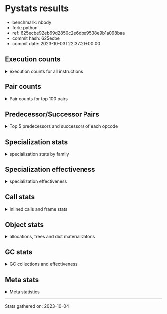 
# Pystats results

- benchmark: nbody
- fork: python
- ref: 625ecbe92eb69d2850c2e6dbe9538e9b1a098baa
- commit hash: 625ecbe
- commit date: 2023-10-03T22:37:21+00:00

## Execution counts

<details>
<summary> execution counts for all instructions </summary>

|Name | Count | Self | Cumulative | Miss ratio | 
|---|---:|---:|---:|---:|
| LOAD_FAST | 380,408,040 | 22.6% | 22.6% |  |
| SWAP | 180,000,000 | 10.7% | 33.3% |  |
| COPY | 180,000,000 | 10.7% | 43.9% |  |
| BINARY_OP_MULTIPLY_FLOAT | 162,008,100 | 9.6% | 53.6% |  |
| STORE_FAST | 127,212,240 | 7.6% | 61.1% |  |
| LOAD_CONST | 102,002,040 | 6.1% | 67.2% |  |
| STORE_SUBSCR_LIST_INT | 90,000,180 | 5.3% | 72.5% |  |
| BINARY_SUBSCR_LIST_INT | 90,000,000 | 5.3% | 77.8% |  |
| BINARY_OP_ADD_FLOAT | 78,004,200 | 4.6% | 82.5% |  |
| BINARY_OP_SUBTRACT_FLOAT | 72,005,760 | 4.3% | 86.8% |  |
| LOAD_FAST_LOAD_FAST | 48,009,480 | 2.8% | 89.6% |  |
| STORE_FAST_STORE_FAST | 48,005,460 | 2.8% | 92.4% |  |
| UNPACK_SEQUENCE_TUPLE | 30,003,360 | 1.8% | 94.2% |  |
| UNPACK_SEQUENCE_LIST | 30,003,300 | 1.8% | 96.0% |  |
| FOR_ITER_LIST | 20,402,400 | 1.2% | 97.2% |  |
| JUMP_BACKWARD | 19,202,160 | 1.1% | 98.4% |  |
| BINARY_OP | 12,006,320 | 0.7% | 99.1% |  |
| UNPACK_SEQUENCE_TWO_TUPLE | 12,001,200 | 0.7% | 99.8% |  |
| GET_ITER | 2,400,420 | 0.1% | 99.9% |  |
| FOR_ITER_RANGE | 1,200,180 | 0.1% | 100.0% |  |
| LOAD_GLOBAL_MODULE | 460 | 0.0% | 100.0% |  |
| RESUME_CHECK | 360 | 0.0% | 100.0% |  |
| CALL | 360 | 0.0% | 100.0% |  |
| PUSH_NULL | 300 | 0.0% | 100.0% |  |
| POP_TOP | 300 | 0.0% | 100.0% |  |
| RETURN_VALUE | 240 | 0.0% | 100.0% |  |
| CALL_PY_WITH_DEFAULTS | 240 | 0.0% | 100.0% |  |
| LOAD_GLOBAL | 220 | 0.0% | 100.0% |  |
| LOAD_DEREF | 180 | 0.0% | 100.0% |  |
| LOAD_ATTR_MODULE | 160 | 0.0% | 100.0% |  |
| RETURN_CONST | 120 | 0.0% | 100.0% |  |
| LOAD_GLOBAL_BUILTIN | 120 | 0.0% | 100.0% |  |
| CALL_FUNCTION_EX | 120 | 0.0% | 100.0% |  |
| CALL_BUILTIN_CLASS | 120 | 0.0% | 100.0% |  |
| LOAD_ATTR | 80 | 0.0% | 100.0% |  |
| STORE_SUBSCR | 60 | 0.0% | 100.0% |  |
| NOP | 60 | 0.0% | 100.0% |  |
| LIST_EXTEND | 60 | 0.0% | 100.0% |  |
| COPY_FREE_VARS | 60 | 0.0% | 100.0% |  |
| CALL_INTRINSIC_1 | 60 | 0.0% | 100.0% |  |
| BUILD_LIST | 60 | 0.0% | 100.0% |  |
| BINARY_SUBSCR_DICT | 60 | 0.0% | 100.0% |  |
| UNPACK_SEQUENCE | 20 | 0.0% | 100.0% |  |
| BINARY_SUBSCR | 20 | 0.0% | 100.0% |  |


</details>

## Pair counts

<details>
<summary> Pair counts for top 100 pairs </summary>

|Pair | Count | Self | Cumulative | 
|---|---:|---:|---:|
| LOAD_FAST BINARY_OP_MULTIPLY_FLOAT | 150,003,900 | 8.9% | 8.9% |
| LOAD_FAST LOAD_FAST | 138,003,000 | 8.2% | 17.1% |
| LOAD_FAST LOAD_CONST | 90,000,180 | 5.3% | 22.4% |
| SWAP SWAP | 90,000,000 | 5.3% | 27.8% |
| SWAP STORE_SUBSCR_LIST_INT | 90,000,000 | 5.3% | 33.1% |
| LOAD_CONST COPY | 90,000,000 | 5.3% | 38.5% |
| COPY COPY | 90,000,000 | 5.3% | 43.8% |
| COPY BINARY_SUBSCR_LIST_INT | 90,000,000 | 5.3% | 49.1% |
| BINARY_SUBSCR_LIST_INT LOAD_FAST | 90,000,000 | 5.3% | 54.5% |
| BINARY_OP_MULTIPLY_FLOAT BINARY_OP_ADD_FLOAT | 78,003,600 | 4.6% | 59.1% |
| STORE_SUBSCR_LIST_INT LOAD_FAST | 72,000,000 | 4.3% | 63.4% |
| BINARY_OP_ADD_FLOAT SWAP | 54,000,000 | 3.2% | 66.6% |
| STORE_FAST LOAD_FAST_LOAD_FAST | 48,005,460 | 2.8% | 69.4% |
| STORE_FAST LOAD_FAST | 43,200,660 | 2.6% | 72.0% |
| BINARY_OP_SUBTRACT_FLOAT STORE_FAST | 36,005,700 | 2.1% | 74.1% |
| LOAD_FAST_LOAD_FAST BINARY_OP_SUBTRACT_FLOAT | 36,003,600 | 2.1% | 76.3% |
| BINARY_OP_MULTIPLY_FLOAT BINARY_OP_SUBTRACT_FLOAT | 36,000,900 | 2.1% | 78.4% |
| BINARY_OP_SUBTRACT_FLOAT SWAP | 36,000,000 | 2.1% | 80.6% |
| BINARY_OP_MULTIPLY_FLOAT STORE_FAST | 36,000,000 | 2.1% | 82.7% |
| UNPACK_SEQUENCE_LIST STORE_FAST_STORE_FAST | 24,002,700 | 1.4% | 84.1% |
| STORE_FAST_STORE_FAST STORE_FAST_STORE_FAST | 24,002,700 | 1.4% | 85.5% |
| STORE_FAST_STORE_FAST STORE_FAST | 24,002,460 | 1.4% | 87.0% |
| UNPACK_SEQUENCE_TUPLE UNPACK_SEQUENCE_LIST | 24,002,400 | 1.4% | 88.4% |
| JUMP_BACKWARD FOR_ITER_LIST | 18,002,100 | 1.1% | 89.5% |
| STORE_FAST STORE_FAST | 18,001,800 | 1.1% | 90.5% |
| STORE_SUBSCR_LIST_INT JUMP_BACKWARD | 18,000,000 | 1.1% | 91.6% |
| LOAD_FAST_LOAD_FAST LOAD_FAST | 12,002,100 | 0.7% | 92.3% |
| LOAD_CONST BINARY_OP | 12,001,800 | 0.7% | 93.0% |
| UNPACK_SEQUENCE_TWO_TUPLE UNPACK_SEQUENCE_TUPLE | 12,001,200 | 0.7% | 93.7% |
| STORE_FAST UNPACK_SEQUENCE_TUPLE | 12,001,200 | 0.7% | 94.4% |
| FOR_ITER_LIST UNPACK_SEQUENCE_TWO_TUPLE | 12,001,200 | 0.7% | 95.2% |
| BINARY_OP_ADD_FLOAT LOAD_CONST | 12,001,200 | 0.7% | 95.9% |
| BINARY_OP_MULTIPLY_FLOAT LOAD_FAST | 12,000,600 | 0.7% | 96.6% |
| BINARY_OP_ADD_FLOAT LOAD_FAST | 12,000,600 | 0.7% | 97.3% |
| BINARY_OP BINARY_OP_MULTIPLY_FLOAT | 12,000,000 | 0.7% | 98.0% |
| UNPACK_SEQUENCE_TUPLE STORE_FAST | 6,000,900 | 0.4% | 98.4% |
| STORE_FAST UNPACK_SEQUENCE_LIST | 6,000,900 | 0.4% | 98.7% |
| FOR_ITER_LIST UNPACK_SEQUENCE_TUPLE | 6,000,900 | 0.4% | 99.1% |
| UNPACK_SEQUENCE_LIST STORE_FAST | 6,000,600 | 0.4% | 99.4% |
| LOAD_FAST GET_ITER | 2,400,360 | 0.1% | 99.6% |
| GET_ITER FOR_ITER_LIST | 2,400,300 | 0.1% | 99.7% |
| FOR_ITER_LIST LOAD_FAST | 1,200,300 | 0.1% | 99.8% |
| JUMP_BACKWARD FOR_ITER_RANGE | 1,200,060 | 0.1% | 99.9% |
| FOR_ITER_RANGE STORE_FAST | 1,200,060 | 0.1% | 99.9% |
| FOR_ITER_LIST JUMP_BACKWARD | 1,200,000 | 0.1% | 100.0% |
| BINARY_OP BINARY_OP | 4,320 | 0.0% | 100.0% |
| LOAD_FAST_LOAD_FAST BINARY_OP_MULTIPLY_FLOAT | 3,600 | 0.0% | 100.0% |
| BINARY_OP_MULTIPLY_FLOAT LOAD_FAST_LOAD_FAST | 2,400 | 0.0% | 100.0% |
| STORE_FAST JUMP_BACKWARD | 2,100 | 0.0% | 100.0% |
| BINARY_OP BINARY_OP_SUBTRACT_FLOAT | 1,220 | 0.0% | 100.0% |
| BINARY_OP_ADD_FLOAT LOAD_FAST_LOAD_FAST | 1,200 | 0.0% | 100.0% |
| BINARY_OP_MULTIPLY_FLOAT LOAD_CONST | 600 | 0.0% | 100.0% |
| BINARY_OP_ADD_FLOAT STORE_FAST | 600 | 0.0% | 100.0% |
| BINARY_OP_ADD_FLOAT BINARY_OP_MULTIPLY_FLOAT | 600 | 0.0% | 100.0% |
| BINARY_OP BINARY_OP_ADD_FLOAT | 600 | 0.0% | 100.0% |
| STORE_FAST_STORE_FAST LOAD_FAST_LOAD_FAST | 300 | 0.0% | 100.0% |
| CALL_PY_WITH_DEFAULTS RESUME_CHECK | 240 | 0.0% | 100.0% |
| RESUME_CHECK LOAD_FAST | 180 | 0.0% | 100.0% |
| PUSH_NULL CALL | 180 | 0.0% | 100.0% |
| LOAD_FAST_LOAD_FAST BINARY_OP | 180 | 0.0% | 100.0% |
| BINARY_OP LOAD_FAST | 180 | 0.0% | 100.0% |
| LOAD_GLOBAL LOAD_GLOBAL_MODULE | 160 | 0.0% | 100.0% |
| LOAD_ATTR_MODULE PUSH_NULL | 160 | 0.0% | 100.0% |
| STORE_SUBSCR_LIST_INT LOAD_FAST_LOAD_FAST | 120 | 0.0% | 100.0% |
| RETURN_VALUE POP_TOP | 120 | 0.0% | 100.0% |
| RETURN_CONST POP_TOP | 120 | 0.0% | 100.0% |
| PUSH_NULL LOAD_FAST | 120 | 0.0% | 100.0% |
| LOAD_GLOBAL_BUILTIN LOAD_FAST | 120 | 0.0% | 100.0% |
| LOAD_FAST RETURN_VALUE | 120 | 0.0% | 100.0% |
| LOAD_DEREF PUSH_NULL | 120 | 0.0% | 100.0% |
| LOAD_CONST STORE_SUBSCR_LIST_INT | 120 | 0.0% | 100.0% |
| GET_ITER FOR_ITER_RANGE | 120 | 0.0% | 100.0% |
| LOAD_GLOBAL_MODULE LOAD_ATTR_MODULE | 100 | 0.0% | 100.0% |
| STORE_FAST LOAD_GLOBAL_MODULE | 80 | 0.0% | 100.0% |
| POP_TOP LOAD_GLOBAL_MODULE | 80 | 0.0% | 100.0% |
| LOAD_GLOBAL_MODULE CALL_PY_WITH_DEFAULTS | 80 | 0.0% | 100.0% |
| LOAD_FAST CALL_BUILTIN_CLASS | 80 | 0.0% | 100.0% |
| CALL CALL_PY_WITH_DEFAULTS | 80 | 0.0% | 100.0% |
| UNPACK_SEQUENCE_TUPLE STORE_FAST_STORE_FAST | 60 | 0.0% | 100.0% |
| STORE_SUBSCR_LIST_INT RETURN_CONST | 60 | 0.0% | 100.0% |
| STORE_SUBSCR STORE_SUBSCR_LIST_INT | 60 | 0.0% | 100.0% |
| RETURN_VALUE RETURN_VALUE | 60 | 0.0% | 100.0% |
| RESUME_CHECK LOAD_DEREF | 60 | 0.0% | 100.0% |
| POP_TOP NOP | 60 | 0.0% | 100.0% |
| POP_TOP LOAD_GLOBAL | 60 | 0.0% | 100.0% |
| POP_TOP JUMP_BACKWARD | 60 | 0.0% | 100.0% |
| NOP LOAD_DEREF | 60 | 0.0% | 100.0% |
| LOAD_GLOBAL_MODULE LOAD_FAST | 60 | 0.0% | 100.0% |
| LOAD_GLOBAL_MODULE LOAD_CONST | 60 | 0.0% | 100.0% |
| LOAD_GLOBAL_MODULE LOAD_ATTR | 60 | 0.0% | 100.0% |
| LOAD_FAST CALL_FUNCTION_EX | 60 | 0.0% | 100.0% |
| LOAD_FAST CALL | 60 | 0.0% | 100.0% |
| LOAD_FAST BUILD_LIST | 60 | 0.0% | 100.0% |
| LOAD_DEREF LIST_EXTEND | 60 | 0.0% | 100.0% |
| LOAD_CONST STORE_SUBSCR | 60 | 0.0% | 100.0% |
| LOAD_CONST LOAD_FAST | 60 | 0.0% | 100.0% |
| LOAD_ATTR LOAD_ATTR_MODULE | 60 | 0.0% | 100.0% |
| LIST_EXTEND CALL_INTRINSIC_1 | 60 | 0.0% | 100.0% |
| FOR_ITER_RANGE RETURN_CONST | 60 | 0.0% | 100.0% |
| COPY_FREE_VARS RESUME_CHECK | 60 | 0.0% | 100.0% |


</details>

## Predecessor/Successor Pairs

<details>
<summary> Top 5 predecessors and successors of each opcode </summary>

### BINARY_SUBSCR

<details>
<summary> Successors and predecessors for BINARY_SUBSCR </summary>

|Predecessors | Count | Percentage | 
|---|---:|---:|
| LOAD_FAST | 20 | 100.0% |

|Successors | Count | Percentage | 
|---|---:|---:|
| BINARY_SUBSCR_DICT | 20 | 100.0% |


</details>

### GET_ITER

<details>
<summary> Successors and predecessors for GET_ITER </summary>

|Predecessors | Count | Percentage | 
|---|---:|---:|
| LOAD_FAST | 2,400,360 | 100.0% |
| CALL_BUILTIN_CLASS | 60 | 0.0% |

|Successors | Count | Percentage | 
|---|---:|---:|
| FOR_ITER_LIST | 2,400,300 | 100.0% |
| FOR_ITER_RANGE | 120 | 0.0% |


</details>

### NOP

<details>
<summary> Successors and predecessors for NOP </summary>

|Predecessors | Count | Percentage | 
|---|---:|---:|
| POP_TOP | 60 | 100.0% |

|Successors | Count | Percentage | 
|---|---:|---:|
| LOAD_DEREF | 60 | 100.0% |


</details>

### POP_TOP

<details>
<summary> Successors and predecessors for POP_TOP </summary>

|Predecessors | Count | Percentage | 
|---|---:|---:|
| RETURN_VALUE | 120 | 40.0% |
| RETURN_CONST | 120 | 40.0% |
| CALL | 60 | 20.0% |

|Successors | Count | Percentage | 
|---|---:|---:|
| LOAD_GLOBAL_MODULE | 80 | 26.7% |
| NOP | 60 | 20.0% |
| LOAD_GLOBAL | 60 | 20.0% |
| JUMP_BACKWARD | 60 | 20.0% |
| LOAD_GLOBAL_BUILTIN | 40 | 13.3% |


</details>

### PUSH_NULL

<details>
<summary> Successors and predecessors for PUSH_NULL </summary>

|Predecessors | Count | Percentage | 
|---|---:|---:|
| LOAD_ATTR_MODULE | 160 | 53.3% |
| LOAD_DEREF | 120 | 40.0% |
| LOAD_ATTR | 20 | 6.7% |

|Successors | Count | Percentage | 
|---|---:|---:|
| CALL | 180 | 60.0% |
| LOAD_FAST | 120 | 40.0% |


</details>

### RETURN_VALUE

<details>
<summary> Successors and predecessors for RETURN_VALUE </summary>

|Predecessors | Count | Percentage | 
|---|---:|---:|
| LOAD_FAST | 120 | 50.0% |
| RETURN_VALUE | 60 | 25.0% |
| BINARY_OP_SUBTRACT_FLOAT | 60 | 25.0% |

|Successors | Count | Percentage | 
|---|---:|---:|
| POP_TOP | 120 | 50.0% |
| RETURN_VALUE | 60 | 25.0% |
| LOAD_GLOBAL | 40 | 16.7% |
| LOAD_GLOBAL_MODULE | 20 | 8.3% |


</details>

### STORE_SUBSCR

<details>
<summary> Successors and predecessors for STORE_SUBSCR </summary>

|Predecessors | Count | Percentage | 
|---|---:|---:|
| LOAD_CONST | 60 | 100.0% |

|Successors | Count | Percentage | 
|---|---:|---:|
| STORE_SUBSCR_LIST_INT | 60 | 100.0% |


</details>

### BINARY_OP

<details>
<summary> Successors and predecessors for BINARY_OP </summary>

|Predecessors | Count | Percentage | 
|---|---:|---:|
| LOAD_CONST | 12,001,800 | 100.0% |
| BINARY_OP | 4,320 | 0.0% |
| LOAD_FAST_LOAD_FAST | 180 | 0.0% |
| LOAD_FAST | 20 | 0.0% |

|Successors | Count | Percentage | 
|---|---:|---:|
| BINARY_OP_MULTIPLY_FLOAT | 12,000,000 | 99.9% |
| BINARY_OP | 4,320 | 0.0% |
| BINARY_OP_SUBTRACT_FLOAT | 1,220 | 0.0% |
| BINARY_OP_ADD_FLOAT | 600 | 0.0% |
| LOAD_FAST | 180 | 0.0% |


</details>

### BUILD_LIST

<details>
<summary> Successors and predecessors for BUILD_LIST </summary>

|Predecessors | Count | Percentage | 
|---|---:|---:|
| LOAD_FAST | 60 | 100.0% |

|Successors | Count | Percentage | 
|---|---:|---:|
| LOAD_DEREF | 60 | 100.0% |


</details>

### CALL

<details>
<summary> Successors and predecessors for CALL </summary>

|Predecessors | Count | Percentage | 
|---|---:|---:|
| PUSH_NULL | 180 | 50.0% |
| LOAD_FAST | 60 | 16.7% |
| CALL | 60 | 16.7% |
| LOAD_GLOBAL_MODULE | 40 | 11.1% |
| BINARY_SUBSCR_DICT | 20 | 5.6% |

|Successors | Count | Percentage | 
|---|---:|---:|
| CALL_PY_WITH_DEFAULTS | 80 | 22.2% |
| STORE_FAST | 60 | 16.7% |
| POP_TOP | 60 | 16.7% |
| LOAD_FAST | 60 | 16.7% |
| CALL | 60 | 16.7% |


</details>

### CALL_FUNCTION_EX

<details>
<summary> Successors and predecessors for CALL_FUNCTION_EX </summary>

|Predecessors | Count | Percentage | 
|---|---:|---:|
| LOAD_FAST | 60 | 50.0% |
| CALL_INTRINSIC_1 | 60 | 50.0% |

|Successors | Count | Percentage | 
|---|---:|---:|
| RESUME_CHECK | 60 | 50.0% |
| COPY_FREE_VARS | 60 | 50.0% |


</details>

### CALL_INTRINSIC_1

<details>
<summary> Successors and predecessors for CALL_INTRINSIC_1 </summary>

|Predecessors | Count | Percentage | 
|---|---:|---:|
| LIST_EXTEND | 60 | 100.0% |

|Successors | Count | Percentage | 
|---|---:|---:|
| CALL_FUNCTION_EX | 60 | 100.0% |


</details>

### COPY

<details>
<summary> Successors and predecessors for COPY </summary>

|Predecessors | Count | Percentage | 
|---|---:|---:|
| LOAD_CONST | 90,000,000 | 50.0% |
| COPY | 90,000,000 | 50.0% |

|Successors | Count | Percentage | 
|---|---:|---:|
| COPY | 90,000,000 | 50.0% |
| BINARY_SUBSCR_LIST_INT | 90,000,000 | 50.0% |


</details>

### COPY_FREE_VARS

<details>
<summary> Successors and predecessors for COPY_FREE_VARS </summary>

|Predecessors | Count | Percentage | 
|---|---:|---:|
| CALL_FUNCTION_EX | 60 | 100.0% |

|Successors | Count | Percentage | 
|---|---:|---:|
| RESUME_CHECK | 60 | 100.0% |


</details>

### JUMP_BACKWARD

<details>
<summary> Successors and predecessors for JUMP_BACKWARD </summary>

|Predecessors | Count | Percentage | 
|---|---:|---:|
| STORE_SUBSCR_LIST_INT | 18,000,000 | 93.7% |
| FOR_ITER_LIST | 1,200,000 | 6.2% |
| STORE_FAST | 2,100 | 0.0% |
| POP_TOP | 60 | 0.0% |

|Successors | Count | Percentage | 
|---|---:|---:|
| FOR_ITER_LIST | 18,002,100 | 93.8% |
| FOR_ITER_RANGE | 1,200,060 | 6.2% |


</details>

### LIST_EXTEND

<details>
<summary> Successors and predecessors for LIST_EXTEND </summary>

|Predecessors | Count | Percentage | 
|---|---:|---:|
| LOAD_DEREF | 60 | 100.0% |

|Successors | Count | Percentage | 
|---|---:|---:|
| CALL_INTRINSIC_1 | 60 | 100.0% |


</details>

### LOAD_ATTR

<details>
<summary> Successors and predecessors for LOAD_ATTR </summary>

|Predecessors | Count | Percentage | 
|---|---:|---:|
| LOAD_GLOBAL_MODULE | 60 | 75.0% |
| LOAD_GLOBAL | 20 | 25.0% |

|Successors | Count | Percentage | 
|---|---:|---:|
| LOAD_ATTR_MODULE | 60 | 75.0% |
| PUSH_NULL | 20 | 25.0% |


</details>

### LOAD_CONST

<details>
<summary> Successors and predecessors for LOAD_CONST </summary>

|Predecessors | Count | Percentage | 
|---|---:|---:|
| LOAD_FAST | 90,000,180 | 88.2% |
| BINARY_OP_ADD_FLOAT | 12,001,200 | 11.8% |
| BINARY_OP_MULTIPLY_FLOAT | 600 | 0.0% |
| LOAD_GLOBAL_MODULE | 60 | 0.0% |

|Successors | Count | Percentage | 
|---|---:|---:|
| COPY | 90,000,000 | 88.2% |
| BINARY_OP | 12,001,800 | 11.8% |
| STORE_SUBSCR_LIST_INT | 120 | 0.0% |
| STORE_SUBSCR | 60 | 0.0% |
| LOAD_FAST | 60 | 0.0% |


</details>

### LOAD_DEREF

<details>
<summary> Successors and predecessors for LOAD_DEREF </summary>

|Predecessors | Count | Percentage | 
|---|---:|---:|
| RESUME_CHECK | 60 | 33.3% |
| NOP | 60 | 33.3% |
| BUILD_LIST | 60 | 33.3% |

|Successors | Count | Percentage | 
|---|---:|---:|
| PUSH_NULL | 120 | 66.7% |
| LIST_EXTEND | 60 | 33.3% |


</details>

### LOAD_FAST

<details>
<summary> Successors and predecessors for LOAD_FAST </summary>

|Predecessors | Count | Percentage | 
|---|---:|---:|
| LOAD_FAST | 138,003,000 | 36.3% |
| BINARY_SUBSCR_LIST_INT | 90,000,000 | 23.7% |
| STORE_SUBSCR_LIST_INT | 72,000,000 | 18.9% |
| STORE_FAST | 43,200,660 | 11.4% |
| LOAD_FAST_LOAD_FAST | 12,002,100 | 3.2% |

|Successors | Count | Percentage | 
|---|---:|---:|
| BINARY_OP_MULTIPLY_FLOAT | 150,003,900 | 39.4% |
| LOAD_FAST | 138,003,000 | 36.3% |
| LOAD_CONST | 90,000,180 | 23.7% |
| GET_ITER | 2,400,360 | 0.6% |
| RETURN_VALUE | 120 | 0.0% |


</details>

### LOAD_FAST_LOAD_FAST

<details>
<summary> Successors and predecessors for LOAD_FAST_LOAD_FAST </summary>

|Predecessors | Count | Percentage | 
|---|---:|---:|
| STORE_FAST | 48,005,460 | 100.0% |
| BINARY_OP_MULTIPLY_FLOAT | 2,400 | 0.0% |
| BINARY_OP_ADD_FLOAT | 1,200 | 0.0% |
| STORE_FAST_STORE_FAST | 300 | 0.0% |
| STORE_SUBSCR_LIST_INT | 120 | 0.0% |

|Successors | Count | Percentage | 
|---|---:|---:|
| BINARY_OP_SUBTRACT_FLOAT | 36,003,600 | 75.0% |
| LOAD_FAST | 12,002,100 | 25.0% |
| BINARY_OP_MULTIPLY_FLOAT | 3,600 | 0.0% |
| BINARY_OP | 180 | 0.0% |


</details>

### LOAD_GLOBAL

<details>
<summary> Successors and predecessors for LOAD_GLOBAL </summary>

|Predecessors | Count | Percentage | 
|---|---:|---:|
| POP_TOP | 60 | 27.3% |
| STORE_FAST | 40 | 18.2% |
| RETURN_VALUE | 40 | 18.2% |
| RESUME_CHECK | 40 | 18.2% |
| LOAD_GLOBAL_MODULE | 20 | 9.1% |

|Successors | Count | Percentage | 
|---|---:|---:|
| LOAD_GLOBAL_MODULE | 160 | 72.7% |
| LOAD_GLOBAL_BUILTIN | 40 | 18.2% |
| LOAD_ATTR | 20 | 9.1% |


</details>

### RETURN_CONST

<details>
<summary> Successors and predecessors for RETURN_CONST </summary>

|Predecessors | Count | Percentage | 
|---|---:|---:|
| STORE_SUBSCR_LIST_INT | 60 | 50.0% |
| FOR_ITER_RANGE | 60 | 50.0% |

|Successors | Count | Percentage | 
|---|---:|---:|
| POP_TOP | 120 | 100.0% |


</details>

### STORE_FAST

<details>
<summary> Successors and predecessors for STORE_FAST </summary>

|Predecessors | Count | Percentage | 
|---|---:|---:|
| BINARY_OP_SUBTRACT_FLOAT | 36,005,700 | 28.3% |
| BINARY_OP_MULTIPLY_FLOAT | 36,000,000 | 28.3% |
| STORE_FAST_STORE_FAST | 24,002,460 | 18.9% |
| STORE_FAST | 18,001,800 | 14.2% |
| UNPACK_SEQUENCE_TUPLE | 6,000,900 | 4.7% |

|Successors | Count | Percentage | 
|---|---:|---:|
| LOAD_FAST_LOAD_FAST | 48,005,460 | 37.7% |
| LOAD_FAST | 43,200,660 | 34.0% |
| STORE_FAST | 18,001,800 | 14.2% |
| UNPACK_SEQUENCE_TUPLE | 12,001,200 | 9.4% |
| UNPACK_SEQUENCE_LIST | 6,000,900 | 4.7% |


</details>

### STORE_FAST_STORE_FAST

<details>
<summary> Successors and predecessors for STORE_FAST_STORE_FAST </summary>

|Predecessors | Count | Percentage | 
|---|---:|---:|
| UNPACK_SEQUENCE_LIST | 24,002,700 | 50.0% |
| STORE_FAST_STORE_FAST | 24,002,700 | 50.0% |
| UNPACK_SEQUENCE_TUPLE | 60 | 0.0% |

|Successors | Count | Percentage | 
|---|---:|---:|
| STORE_FAST_STORE_FAST | 24,002,700 | 50.0% |
| STORE_FAST | 24,002,460 | 50.0% |
| LOAD_FAST_LOAD_FAST | 300 | 0.0% |


</details>

### SWAP

<details>
<summary> Successors and predecessors for SWAP </summary>

|Predecessors | Count | Percentage | 
|---|---:|---:|
| SWAP | 90,000,000 | 50.0% |
| BINARY_OP_ADD_FLOAT | 54,000,000 | 30.0% |
| BINARY_OP_SUBTRACT_FLOAT | 36,000,000 | 20.0% |

|Successors | Count | Percentage | 
|---|---:|---:|
| SWAP | 90,000,000 | 50.0% |
| STORE_SUBSCR_LIST_INT | 90,000,000 | 50.0% |


</details>

### UNPACK_SEQUENCE

<details>
<summary> Successors and predecessors for UNPACK_SEQUENCE </summary>

|Predecessors | Count | Percentage | 
|---|---:|---:|
| LOAD_FAST | 20 | 100.0% |

|Successors | Count | Percentage | 
|---|---:|---:|
| UNPACK_SEQUENCE_TUPLE | 20 | 100.0% |


</details>

### BINARY_OP_ADD_FLOAT

<details>
<summary> Successors and predecessors for BINARY_OP_ADD_FLOAT </summary>

|Predecessors | Count | Percentage | 
|---|---:|---:|
| BINARY_OP_MULTIPLY_FLOAT | 78,003,600 | 100.0% |
| BINARY_OP | 600 | 0.0% |

|Successors | Count | Percentage | 
|---|---:|---:|
| SWAP | 54,000,000 | 69.2% |
| LOAD_CONST | 12,001,200 | 15.4% |
| LOAD_FAST | 12,000,600 | 15.4% |
| LOAD_FAST_LOAD_FAST | 1,200 | 0.0% |
| STORE_FAST | 600 | 0.0% |


</details>

### BINARY_OP_MULTIPLY_FLOAT

<details>
<summary> Successors and predecessors for BINARY_OP_MULTIPLY_FLOAT </summary>

|Predecessors | Count | Percentage | 
|---|---:|---:|
| LOAD_FAST | 150,003,900 | 92.6% |
| BINARY_OP | 12,000,000 | 7.4% |
| LOAD_FAST_LOAD_FAST | 3,600 | 0.0% |
| BINARY_OP_ADD_FLOAT | 600 | 0.0% |

|Successors | Count | Percentage | 
|---|---:|---:|
| BINARY_OP_ADD_FLOAT | 78,003,600 | 48.1% |
| BINARY_OP_SUBTRACT_FLOAT | 36,000,900 | 22.2% |
| STORE_FAST | 36,000,000 | 22.2% |
| LOAD_FAST | 12,000,600 | 7.4% |
| LOAD_FAST_LOAD_FAST | 2,400 | 0.0% |


</details>

### BINARY_OP_SUBTRACT_FLOAT

<details>
<summary> Successors and predecessors for BINARY_OP_SUBTRACT_FLOAT </summary>

|Predecessors | Count | Percentage | 
|---|---:|---:|
| LOAD_FAST_LOAD_FAST | 36,003,600 | 50.0% |
| BINARY_OP_MULTIPLY_FLOAT | 36,000,900 | 50.0% |
| BINARY_OP | 1,220 | 0.0% |
| LOAD_FAST | 40 | 0.0% |

|Successors | Count | Percentage | 
|---|---:|---:|
| STORE_FAST | 36,005,700 | 50.0% |
| SWAP | 36,000,000 | 50.0% |
| RETURN_VALUE | 60 | 0.0% |


</details>

### BINARY_SUBSCR_DICT

<details>
<summary> Successors and predecessors for BINARY_SUBSCR_DICT </summary>

|Predecessors | Count | Percentage | 
|---|---:|---:|
| LOAD_FAST | 40 | 66.7% |
| BINARY_SUBSCR | 20 | 33.3% |

|Successors | Count | Percentage | 
|---|---:|---:|
| CALL_PY_WITH_DEFAULTS | 40 | 66.7% |
| CALL | 20 | 33.3% |


</details>

### BINARY_SUBSCR_LIST_INT

<details>
<summary> Successors and predecessors for BINARY_SUBSCR_LIST_INT </summary>

|Predecessors | Count | Percentage | 
|---|---:|---:|
| COPY | 90,000,000 | 100.0% |

|Successors | Count | Percentage | 
|---|---:|---:|
| LOAD_FAST | 90,000,000 | 100.0% |


</details>

### CALL_BUILTIN_CLASS

<details>
<summary> Successors and predecessors for CALL_BUILTIN_CLASS </summary>

|Predecessors | Count | Percentage | 
|---|---:|---:|
| LOAD_FAST | 80 | 66.7% |
| CALL | 40 | 33.3% |

|Successors | Count | Percentage | 
|---|---:|---:|
| STORE_FAST | 60 | 50.0% |
| GET_ITER | 60 | 50.0% |


</details>

### CALL_PY_WITH_DEFAULTS

<details>
<summary> Successors and predecessors for CALL_PY_WITH_DEFAULTS </summary>

|Predecessors | Count | Percentage | 
|---|---:|---:|
| LOAD_GLOBAL_MODULE | 80 | 33.3% |
| CALL | 80 | 33.3% |
| LOAD_FAST | 40 | 16.7% |
| BINARY_SUBSCR_DICT | 40 | 16.7% |

|Successors | Count | Percentage | 
|---|---:|---:|
| RESUME_CHECK | 240 | 100.0% |


</details>

### FOR_ITER_LIST

<details>
<summary> Successors and predecessors for FOR_ITER_LIST </summary>

|Predecessors | Count | Percentage | 
|---|---:|---:|
| JUMP_BACKWARD | 18,002,100 | 88.2% |
| GET_ITER | 2,400,300 | 11.8% |

|Successors | Count | Percentage | 
|---|---:|---:|
| UNPACK_SEQUENCE_TWO_TUPLE | 12,001,200 | 58.8% |
| UNPACK_SEQUENCE_TUPLE | 6,000,900 | 29.4% |
| LOAD_FAST | 1,200,300 | 5.9% |
| JUMP_BACKWARD | 1,200,000 | 5.9% |


</details>

### FOR_ITER_RANGE

<details>
<summary> Successors and predecessors for FOR_ITER_RANGE </summary>

|Predecessors | Count | Percentage | 
|---|---:|---:|
| JUMP_BACKWARD | 1,200,060 | 100.0% |
| GET_ITER | 120 | 0.0% |

|Successors | Count | Percentage | 
|---|---:|---:|
| STORE_FAST | 1,200,060 | 100.0% |
| RETURN_CONST | 60 | 0.0% |
| LOAD_GLOBAL_MODULE | 40 | 0.0% |
| LOAD_GLOBAL | 20 | 0.0% |


</details>

### LOAD_ATTR_MODULE

<details>
<summary> Successors and predecessors for LOAD_ATTR_MODULE </summary>

|Predecessors | Count | Percentage | 
|---|---:|---:|
| LOAD_GLOBAL_MODULE | 100 | 62.5% |
| LOAD_ATTR | 60 | 37.5% |

|Successors | Count | Percentage | 
|---|---:|---:|
| PUSH_NULL | 160 | 100.0% |


</details>

### LOAD_GLOBAL_BUILTIN

<details>
<summary> Successors and predecessors for LOAD_GLOBAL_BUILTIN </summary>

|Predecessors | Count | Percentage | 
|---|---:|---:|
| RESUME_CHECK | 40 | 33.3% |
| POP_TOP | 40 | 33.3% |
| LOAD_GLOBAL | 40 | 33.3% |

|Successors | Count | Percentage | 
|---|---:|---:|
| LOAD_FAST | 120 | 100.0% |


</details>

### LOAD_GLOBAL_MODULE

<details>
<summary> Successors and predecessors for LOAD_GLOBAL_MODULE </summary>

|Predecessors | Count | Percentage | 
|---|---:|---:|
| LOAD_GLOBAL | 160 | 34.8% |
| STORE_FAST | 80 | 17.4% |
| POP_TOP | 80 | 17.4% |
| RESUME_CHECK | 40 | 8.7% |
| LOAD_GLOBAL_MODULE | 40 | 8.7% |

|Successors | Count | Percentage | 
|---|---:|---:|
| LOAD_ATTR_MODULE | 100 | 21.7% |
| CALL_PY_WITH_DEFAULTS | 80 | 17.4% |
| LOAD_FAST | 60 | 13.0% |
| LOAD_CONST | 60 | 13.0% |
| LOAD_ATTR | 60 | 13.0% |


</details>

### RESUME_CHECK

<details>
<summary> Successors and predecessors for RESUME_CHECK </summary>

|Predecessors | Count | Percentage | 
|---|---:|---:|
| CALL_PY_WITH_DEFAULTS | 240 | 66.7% |
| COPY_FREE_VARS | 60 | 16.7% |
| CALL_FUNCTION_EX | 60 | 16.7% |

|Successors | Count | Percentage | 
|---|---:|---:|
| LOAD_FAST | 180 | 50.0% |
| LOAD_DEREF | 60 | 16.7% |
| LOAD_GLOBAL_MODULE | 40 | 11.1% |
| LOAD_GLOBAL_BUILTIN | 40 | 11.1% |
| LOAD_GLOBAL | 40 | 11.1% |


</details>

### STORE_SUBSCR_LIST_INT

<details>
<summary> Successors and predecessors for STORE_SUBSCR_LIST_INT </summary>

|Predecessors | Count | Percentage | 
|---|---:|---:|
| SWAP | 90,000,000 | 100.0% |
| LOAD_CONST | 120 | 0.0% |
| STORE_SUBSCR | 60 | 0.0% |

|Successors | Count | Percentage | 
|---|---:|---:|
| LOAD_FAST | 72,000,000 | 80.0% |
| JUMP_BACKWARD | 18,000,000 | 20.0% |
| LOAD_FAST_LOAD_FAST | 120 | 0.0% |
| RETURN_CONST | 60 | 0.0% |


</details>

### UNPACK_SEQUENCE_LIST

<details>
<summary> Successors and predecessors for UNPACK_SEQUENCE_LIST </summary>

|Predecessors | Count | Percentage | 
|---|---:|---:|
| UNPACK_SEQUENCE_TUPLE | 24,002,400 | 80.0% |
| STORE_FAST | 6,000,900 | 20.0% |

|Successors | Count | Percentage | 
|---|---:|---:|
| STORE_FAST_STORE_FAST | 24,002,700 | 80.0% |
| STORE_FAST | 6,000,600 | 20.0% |


</details>

### UNPACK_SEQUENCE_TUPLE

<details>
<summary> Successors and predecessors for UNPACK_SEQUENCE_TUPLE </summary>

|Predecessors | Count | Percentage | 
|---|---:|---:|
| UNPACK_SEQUENCE_TWO_TUPLE | 12,001,200 | 40.0% |
| STORE_FAST | 12,001,200 | 40.0% |
| FOR_ITER_LIST | 6,000,900 | 20.0% |
| LOAD_FAST | 40 | 0.0% |
| UNPACK_SEQUENCE | 20 | 0.0% |

|Successors | Count | Percentage | 
|---|---:|---:|
| UNPACK_SEQUENCE_LIST | 24,002,400 | 80.0% |
| STORE_FAST | 6,000,900 | 20.0% |
| STORE_FAST_STORE_FAST | 60 | 0.0% |


</details>

### UNPACK_SEQUENCE_TWO_TUPLE

<details>
<summary> Successors and predecessors for UNPACK_SEQUENCE_TWO_TUPLE </summary>

|Predecessors | Count | Percentage | 
|---|---:|---:|
| FOR_ITER_LIST | 12,001,200 | 100.0% |

|Successors | Count | Percentage | 
|---|---:|---:|
| UNPACK_SEQUENCE_TUPLE | 12,001,200 | 100.0% |


</details>


</details>

## Specialization stats

<details>
<summary> specialization stats by family </summary>

### BINARY_SUBSCR

<details>
<summary> specialization stats for BINARY_SUBSCR family </summary>

|Kind | Count | Ratio | 
|---|---|---|
|          hit |     90000060 | 100.0% |

#### Specialization attempts

| | Count | Ratio | 
|---|---:|---:|
| Success | 20 | 100.0% |
| Failure | 0 | 0.0% |

|Failure kind | Count | Ratio | 
|---|---:|---:|


</details>

### STORE_SUBSCR

<details>
<summary> specialization stats for STORE_SUBSCR family </summary>

|Kind | Count | Ratio | 
|---|---|---|
|          hit |     90000180 | 100.0% |

#### Specialization attempts

| | Count | Ratio | 
|---|---:|---:|
| Success | 60 | 100.0% |
| Failure | 0 | 0.0% |

|Failure kind | Count | Ratio | 
|---|---:|---:|


</details>

### BINARY_OP

<details>
<summary> specialization stats for BINARY_OP family </summary>

|Kind | Count | Ratio | 
|---|---|---|
| specialization.deferred |     12003180 | 3.7% |
|          hit |    312018060 | 96.3% |

#### Specialization attempts

| | Count | Ratio | 
|---|---:|---:|
| Success | 20 | 0.6% |
| Failure | 3,120 | 99.4% |

|Failure kind | Count | Ratio | 
|---|---:|---:|
| power | 2,980 | 95.5% |
| true divide float | 140 | 4.5% |


</details>

### CALL

<details>
<summary> specialization stats for CALL family </summary>

|Kind | Count | Ratio | 
|---|---|---|
| specialization.deferred |          180 | 25.0% |
|          hit |          360 | 50.0% |

#### Specialization attempts

| | Count | Ratio | 
|---|---:|---:|
| Success | 120 | 66.7% |
| Failure | 60 | 33.3% |

|Failure kind | Count | Ratio | 
|---|---:|---:|
| cfunc noargs | 60 | 100.0% |


</details>

### FOR_ITER

<details>
<summary> specialization stats for FOR_ITER family </summary>

|Kind | Count | Ratio | 
|---|---|---|
|          hit |     21602580 | 100.0% |


</details>

### JUMP_BACKWARD

<details>
<summary> specialization stats for JUMP_BACKWARD family </summary>

|Kind | Count | Ratio | 
|---|---|---|


</details>

### LOAD_ATTR

<details>
<summary> specialization stats for LOAD_ATTR family </summary>

|Kind | Count | Ratio | 
|---|---|---|
| specialization.deferred |           20 | 8.3% |
|          hit |          160 | 66.7% |

#### Specialization attempts

| | Count | Ratio | 
|---|---:|---:|
| Success | 60 | 100.0% |
| Failure | 0 | 0.0% |

|Failure kind | Count | Ratio | 
|---|---:|---:|


</details>

### LOAD_GLOBAL

<details>
<summary> specialization stats for LOAD_GLOBAL family </summary>

|Kind | Count | Ratio | 
|---|---|---|
| specialization.deferred |           20 | 2.5% |
|          hit |          580 | 72.5% |

#### Specialization attempts

| | Count | Ratio | 
|---|---:|---:|
| Success | 200 | 100.0% |
| Failure | 0 | 0.0% |

|Failure kind | Count | Ratio | 
|---|---:|---:|


</details>

### UNPACK_SEQUENCE

<details>
<summary> specialization stats for UNPACK_SEQUENCE family </summary>

|Kind | Count | Ratio | 
|---|---|---|
|          hit |     72007860 | 100.0% |

#### Specialization attempts

| | Count | Ratio | 
|---|---:|---:|
| Success | 20 | 100.0% |
| Failure | 0 | 0.0% |

|Failure kind | Count | Ratio | 
|---|---:|---:|


</details>


</details>

## Specialization effectiveness

<details>
<summary> specialization effectiveness </summary>

|Instructions | Count | Ratio | 
|---|---:|---:|
| Basic | 1,068,039,240 | 63.4% |
| Not specialized | 31,209,240 | 1.9% |
| Specialized | 585,630,200 | 34.8% |

### Deferred by instruction

<details>
<summary> deferred by instruction </summary>

|Name | Count | Ratio | 
|---|---:|---:|
| BINARY_OP | 12,003,180 | 100.0% |
| CALL | 180 | 0.0% |
| LOAD_GLOBAL | 20 | 0.0% |
| LOAD_ATTR | 20 | 0.0% |
| UNPACK_SEQUENCE_TWO_TUPLE | 0 | 0.0% |
| UNPACK_SEQUENCE_TUPLE | 0 | 0.0% |
| UNPACK_SEQUENCE_LIST | 0 | 0.0% |
| UNPACK_SEQUENCE | 0 | 0.0% |
| TO_BOOL | 0 | 0.0% |
| SWAP | 0 | 0.0% |


</details>


</details>

## Call stats

<details>
<summary> Inlined calls and frame stats </summary>

| | Count | Ratio | 
|---|---:|---:|
| Calls to PyEval_EvalDefault | 0 | 0.0% |
| Calls to Python functions inlined | 360 | 100.0% |
| Calls via PyEval_EvalFrame (total) | 0 | 0.0% |
| Calls via PyEval_EvalFrame (vector) | 0 | 0.0% |
| Calls via PyEval_EvalFrame (generator) | 0 | 0.0% |
| Calls via PyEval_EvalFrame (legacy) | 0 | 0.0% |
| Calls via PyEval_EvalFrame (function vectorcall) | 0 | 0.0% |
| Calls via PyEval_EvalFrame (build class) | 0 | 0.0% |
| Calls via PyEval_EvalFrame (slot) | 0 | 0.0% |
| Calls via PyEval_EvalFrame (function ex) | 120 | 33.3% |
| Calls via PyEval_EvalFrame (api) | 0 | 0.0% |
| Calls via PyEval_EvalFrame (method) | 0 | 0.0% |
| Frames pushed | 360 | 100.0% |
| Frame objects created | 0 | 0.0% |


</details>

## Object stats

<details>
<summary> allocations, frees and dict materializatons </summary>

| | Count | Ratio | 
|---|---:|---:|
| Allocations from freelist | 198,014,440 | 98.2% |
| Frees to freelist | 198,014,460 |  |
| Allocations | 3,585,320 | 1.8% |
| Allocations to 512 bytes | 3,585,320 | 1.8% |
| Allocations to 4 kbytes | 0 | 0.0% |
| Allocations over 4 kbytes | 0 | 0.0% |
| Frees | 3,585,240 |  |
| New values | 0 |  |
| Interpreter increfs | 890,455,360 | 99.7% |
| Interpreter decrefs | 1,094,455,260 | 100.0% |
| Increfs | 2,400,580 | 0.3% |
| Decrefs | 320 | 0.0% |
| Materialize dict (on request) | 0 |  |
| Materialize dict (new key) | 0 |  |
| Materialize dict (too big) | 0 |  |
| Materialize dict (str subclass) | 0 |  |
| Dematerialize dict | 0 |  |
| Method cache hits | 10 |  |
| Method cache misses | 10 |  |
| Method cache collisions | 10 |  |
| Method cache dunder hits | 0 |  |
| Method cache dunder misses | 0 |  |


</details>

## GC stats

<details>
<summary> GC collections and effectiveness </summary>

|Generation | Collections | Objects collected | Object visits | 
|---:|---:|---:|---:|
| 0 | 0 | 0 | 0 |
| 1 | 0 | 0 | 0 |
| 2 | 0 | 0 | 0 |


</details>

## Meta stats

<details>
<summary> Meta statistics </summary>

| | Count | 
|---|---:|
| Number of data files | 20 |


</details>

---
Stats gathered on: 2023-10-04
